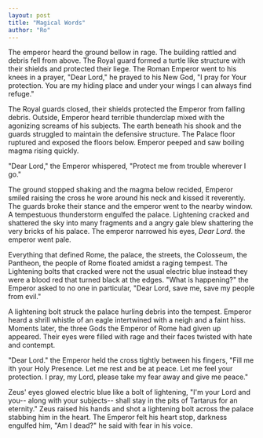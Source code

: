 ```yaml
---
layout: post
title: "Magical Words"
author: "Ro"
---
```


<!--
Prompt: 

The whole city of Rome just up and disappears one day. We don’t know where it went. It’s not there anymore. Roads leading into the city simply turn to dust as you drive on them. Every person who lived there is gone.
-->

The emperor heard the ground bellow in rage. The building rattled and debris fell from above. The Royal guard formed a turtle like structure with their shields and protected their liege. The Roman Emperor went to his knees in a prayer, "Dear Lord," he prayed to his New God, "I pray for Your protection. You are my hiding place and under your wings I can always find refuge."

The Royal guards closed, their shields protected the Emperor from falling debris. Outside, Emperor heard terrible thunderclap mixed with the agonizing screams of his subjects. The earth beneath his shook and the guards struggled to maintain the defensive structure. The Palace floor ruptured and exposed the floors below. Emperor peeped and saw boiling magma rising quickly.

"Dear Lord," the Emperor whispered, "Protect me from trouble wherever I go."

The ground stopped shaking and the magma below recided, Emperor smiled raising the cross he wore around his neck and kissed it reverently. The guards broke their stance and the emperor went to the nearby window. A tempestuous thunderstorm engulfed the palace. Lightening cracked and shattered the sky into many fragments and a angry gale blew shattering the very bricks of his palace. The emperor narrowed his eyes, *Dear Lord.* the emperor went pale. 

Everything that defined Rome, the palace, the streets, the Colosseum, the Pantheon, the people of Rome floated amidst a raging tempest. The Lightening bolts that cracked were not the usual electric blue instead they were a blood red that turned black at the edges. "What is happening?" the Emperor asked to no one in particular, "Dear Lord, save me, save my people from evil."

A lightening bolt struck the palace hurling debris into the tempest. Emperor heard a shrill whistle of an eagle intertwined with a neigh and a faint hiss. Moments later, the three Gods the Emperor of Rome had given up appeared. Their eyes were filled with rage and their faces twisted with hate and contempt. 

"Dear Lord." the Emperor held the cross tightly between his fingers, "Fill me ith your Holy Presence. Let me rest and be at peace. Let me feel your protection. I pray, my Lord, please take my fear away and give me peace."

Zeus' eyes glowed electric blue like a bolt of lightening, "I'm your Lord and you-- along with your subjects-- shall stay in the pits of Tartarus for an eternity." Zeus raised his hands and shot a lightening bolt across the palace stabbing him in the heart. The Emperor felt his heart stop, darkness engulfed him, "Am I dead?" he said with fear in his voice. 

